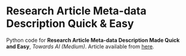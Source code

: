 # Research Article Meta-data Description Quick & Easy

Python code for **Research Article Meta-data Description Made Quick and Easy**, *Towards AI (Medium)*.
Article available from [here](https://towardsdatascience.com/customer-satisfaction-measurement-with-n-gram-and-sentiment-analysis-547e291c13a6](https://pub.towardsai.net/research-article-meta-data-description-made-quick-and-easy-57754e54b550)https://pub.towardsai.net/research-article-meta-data-description-made-quick-and-easy-57754e54b550).
